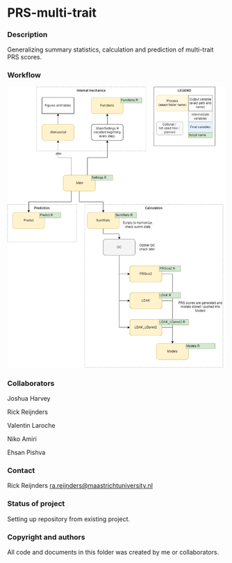 # PRS-multi-trait


### Description
Generalizing summary statistics, calculation and prediction of multi-trait PRS scores.

### Workflow
![Workflow](https://github.com/Rrtk2/PRS-multi-trait/blob/main/Workflows/Workflow.png)

### Collaborators
Joshua Harvey

Rick Reijnders

Valentin Laroche 

Niko Amiri

Ehsan Pishva



### Contact
Rick Reijnders ra.reijnders@maastrichtuniversity.nl


### Status of project
Setting up repository from existing project.


### Copyright and authors
All code and documents in this folder was created by me or collaborators.
